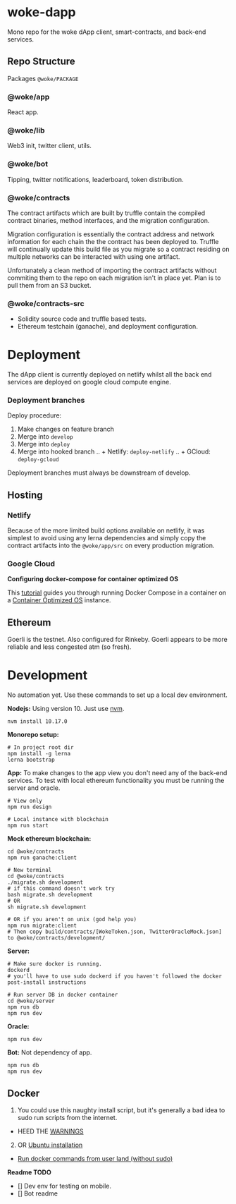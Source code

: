 # woke-dapp
Mono repo for the woke dApp client, smart-contracts, and back-end services. 


## Repo Structure
Packages `@woke/PACKAGE`

### @woke/app
React app.

### @woke/lib
Web3 init, twitter client, utils.

### @woke/bot
Tipping, twitter notifications, leaderboard, token distribution. 

### @woke/contracts 
The contract artifacts which are built by truffle contain the compiled contract
binaries, method interfaces, and the migration configuration.

Migration configuration is essentially the contract address and network
information for each chain the the contract has been deployed to. Truffle
will continually update this build file as you migrate so a contract
residing on multiple networks can be interacted with using one artifact.

Unfortunately a clean method of importing the contract artifacts without
commiting them to the repo on each migration isn't in place yet. Plan is to pull
them from an S3 bucket.

### @woke/contracts-src
* Solidity source code and truffle based tests.
* Ethereum testchain (ganache), and deployment configuration.

# Deployment
The dApp client is currently deployed on netlify whilst all the back end
services are deployed on google cloud compute engine.

### Deployment branches
Deploy procedure:
1. Make changes on feature branch
2. Merge into `develop`
3. Merge into `deploy`
4. Merge into hooked branch
.. + Netlify: `deploy-netlify`
.. + GCloud: `deploy-gcloud`

Deployment branches must always be downstream of develop.

## Hosting
### Netlify
Because of the more limited build options available on netlify, it was simplest
to avoid using any lerna dependencies and simply copy the contract artifacts
into the `@woke/app/src` on every production migration.

### Google Cloud

**Configuring docker-compose for container optimized OS**

This [tutorial](https://cloud.google.com/community/tutorials/docker-compose-on-container-optimized-os)
guides you through running Docker Compose in a container on a [Container Optimized
OS](https://cloud.google.com/container-optimized-os/docs/concepts/features-and-benefits) 
instance.

## Ethereum
Goerli is the testnet. Also configured for Rinkeby. Goerli appears to be more
reliable and less congested atm (so fresh).

# Development
No automation yet. Use these commands to set up a local dev environment.

**Nodejs:** 
Using version 10. Just use [nvm](https://github.com/nvm-sh/nvm#installing-and-updating).
```
nvm install 10.17.0
```

**Monorepo setup:**
```
# In project root dir
npm install -g lerna
lerna bootstrap
```

**App:**
To make changes to the app view you don't need any of the back-end services.
To test with local ethereum functionality you must be running the server and
oracle.

```
# View only
npm run design

# Local instance with blockchain
npm run start

```

**Mock ethereum blockchain:**
```
cd @woke/contracts
npm run ganache:client

# New terminal
cd @woke/contracts
./migrate.sh development
# if this command doesn't work try
bash migrate.sh development
# OR
sh migrate.sh development

# OR if you aren't on unix (god help you)
npm run migrate:client
# Then copy build/contracts/[WokeToken.json, TwitterOracleMock.json] to @woke/contracts/development/
```

**Server:**

```
# Make sure docker is running.
dockerd
# you'll have to use sudo dockerd if you haven't followed the docker
post-install instructions

# Run server DB in docker container
cd @woke/server
npm run db
npm run dev
```

**Oracle:**
```
npm run dev
```

**Bot:**
Not dependency of app.
```
npm run db
npm run dev
```

## Docker
1. You could use this naughty install script, but it's generally a bad idea to
  sudo run scripts from the internet.
* HEED THE [WARNINGS](https://docs.docker.com/install/linux/linux-postinstall/)
2. OR [Ubuntu installation](https://docs.docker.com/install/linux/docker-ce/ubuntu/)
* [Run docker commands from user land (without
  sudo)](https://docs.docker.com/install/linux/linux-postinstall/)


**Readme TODO**
* [] Dev env for testing on mobile.
* [] Bot readme
